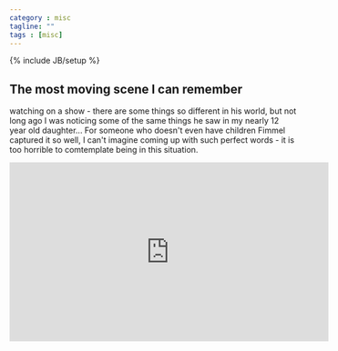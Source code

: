 ```yaml
---
category : misc
tagline: ""
tags : [misc]
---
```

{% include JB/setup %}


## The most moving scene I can remember 
  
watching on a show - there are some things so different in his world, but not long ago I was noticing some of the same things he saw in my nearly 12 year old daughter...  For someone who doesn't even have children Fimmel captured it so well, I can't imagine coming up with such perfect words - it is too horrible to comtemplate being in this situation.
  
<iframe width="560" height="315" src="https://www.youtube.com/embed/SLyQKEemFfE" frameborder="0" allowfullscreen></iframe>

